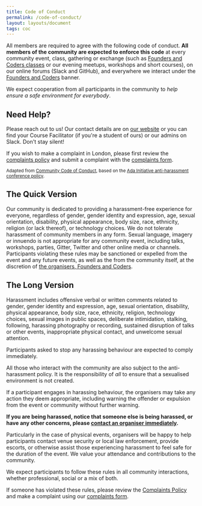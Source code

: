 ```yaml
---
title: Code of Conduct
permalink: /code-of-conduct/
layout: layouts/document
tags: coc
---
```


All members are required to agree with the following code of conduct.
**All members of the community are expected to enforce this code** at every community event, class, gathering or exchange (such as [Founders and Coders classes](http://www.foundersandcoders.com) or our evening meetups, workshops and short courses), on our online forums (Slack and GitHub), and everywhere we interact under the [Founders and Coders](http://www.github.com/foundersandcoders) banner.

We expect cooperation from all participants in the community to _help ensure a safe environment for everybody_.

## Need Help?

Please reach out to us! Our contact details are on [our website](http://www.foundersandcoders.com) or you can find your Course Facilitator (if you're a student of ours) or our admins on Slack. Don't stay silent!

If you wish to make a complaint in London, please first review the [complaints policy](https://github.com/foundersandcoders/london-membership/blob/master/complaints-policy.md) and submit a complaint with the [complaints form](https://github.com/foundersandcoders/london-membership/blob/master/complaints-policy.md).

<small>Adapted from [Community Code of Conduct](https://communitycodeofconduct.com/), based on the [Ada Initiative anti-harassment conference policy](http://geekfeminism.wikia.com/wiki/Conference_anti-harassment/Policy).</small>

## The Quick Version

Our community is dedicated to providing a harassment-free experience for everyone, regardless of gender, gender identity and expression, age, sexual orientation, disability, physical appearance, body size, race, ethnicity, religion (or lack thereof), or technology choices. We do not tolerate harassment of community members in any form. Sexual language, imagery or innuendo is not appropriate for any community event, including talks, workshops, parties, Gitter, Twitter and other online media or channels. Participants violating these rules may be sanctioned or expelled from the event and any future events, as well as the from the community itself, at the discretion of [the organisers, Founders and Coders](http://www.foundersandcoders.com).

## The Long Version

Harassment includes offensive verbal or written comments related to gender, gender identity and expression, age, sexual orientation, disability, physical appearance, body size, race, ethnicity, religion, technology choices, sexual images in public spaces, deliberate intimidation, stalking, following, harassing photography or recording, sustained disruption of talks or other events, inappropriate physical contact, and unwelcome sexual attention.

Participants asked to stop any harassing behaviour are expected to comply immediately.

All those who interact with the community are also subject to the anti-harassment policy. It is the responsibility of _all_ to ensure that a sexualised environment is not created.

If a participant engages in harassing behaviour, the organisers may take any action they deem appropriate, including warning the offender or expulsion from the event or community without further warning.

**If you are being harassed, notice that someone else is being harassed, or have any other concerns, please [contact an organiser immediately](#need-help).**

Particularly in the case of physical events, organisers will be happy to help participants contact venue security or local law enforcement, provide escorts, or otherwise assist those experiencing harassment to feel safe for the duration of the event. We value your attendance and contributions to the community.

We expect participants to follow these rules in all community interactions, whether professional, social or a mix of both.

If someone has violated these rules, please review the [Complaints Policy](https://github.com/foundersandcoders/london-membership/blob/master/complaints-policy.md) and make a complaint using our
[complaints form](https://docs.google.com/forms/d/e/1FAIpQLScbvvYpXwUp6lwFoityTUHYfrXgC3r8WH72LowXp5wFS9IxVA/viewform).
